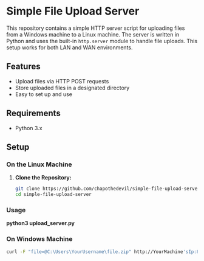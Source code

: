 # Simple File Upload Server

This repository contains a simple HTTP server script for uploading files from a Windows machine to a Linux machine. The server is written in Python and uses the built-in `http.server` module to handle file uploads. This setup works for both LAN and WAN environments.

## Features

- Upload files via HTTP POST requests
- Store uploaded files in a designated directory
- Easy to set up and use

## Requirements

- Python 3.x

## Setup

### On the Linux Machine

1. **Clone the Repository:**

   ```sh
   git clone https://github.com/chapothedevil/simple-file-upload-server.git
   cd simple-file-upload-server
### Usage
**python3 upload_server.py**

### On Windows Machine
   ```sh
curl -F "file=@C:\Users\YourUsername\file.zip" http://YourMachine'sIp:8000

